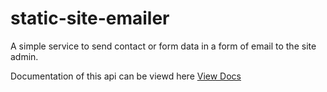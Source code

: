 # static-site-emailer
A simple service to send contact or form data in a form of email to the site admin.

Documentation of this api can be viewd here [View Docs](https://documenter.getpostman.com/view/10588168/SzmmTDio?version=latest)

